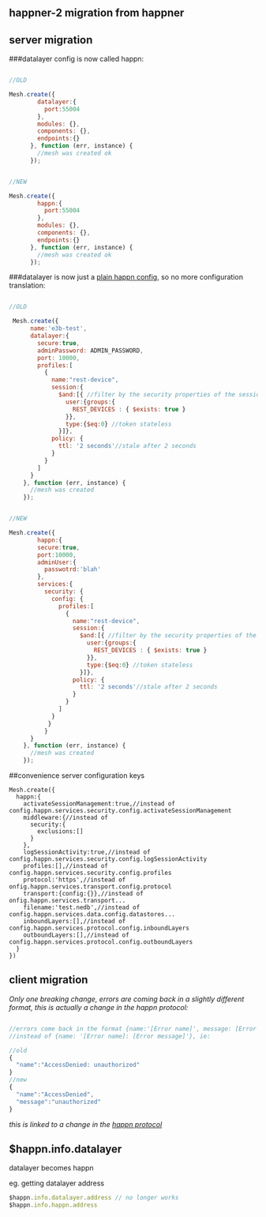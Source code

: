 
happner-2 migration from happner
--------------------------------


server migration
----------------

###datalayer config is now called happn:
```javascript

//OLD

Mesh.create({
        datalayer:{
          port:55004
        },
        modules: {},
        components: {},
        endpoints:{}
      }, function (err, instance) { 
        //mesh was created ok
      });


//NEW

Mesh.create({
        happn:{
          port:55004
        },
        modules: {},
        components: {},
        endpoints:{}
      }, function (err, instance) { 
        //mesh was created ok
      });


```

###datalayer is now just a [plain happn config](https://github.com/happner/happn-3/blob/master/docs/config.md), so no more configuration translation:
```javascript

//OLD

 Mesh.create({
      name:'e3b-test',
      datalayer:{
        secure:true,
        adminPassword: ADMIN_PASSWORD,
        port: 10000,
        profiles:[
          {
            name:"rest-device",
            session:{
              $and:[{ //filter by the security properties of the session - check if this session user belongs to a specific group
                user:{groups:{
                  REST_DEVICES : { $exists: true }
                }},
                type:{$eq:0} //token stateless
              }]},
            policy: {
              ttl: '2 seconds'//stale after 2 seconds
            }
          }
        ]
      }
    }, function (err, instance) {
      //mesh was created
    });


//NEW

Mesh.create({
        happn:{
        secure:true,
        port:10000,
        adminUser:{
          passwotrd:'blah'
        },
        services:{
          security: {
            config: {
              profiles:[
                {
                  name:"rest-device",
                  session:{
                    $and:[{ //filter by the security properties of the session - check if this session user belongs to a specific group
                      user:{groups:{
                        REST_DEVICES : { $exists: true }
                      }},
                      type:{$eq:0} //token stateless
                    }]},
                  policy: {
                    ttl: '2 seconds'//stale after 2 seconds
                  }
                }
              ]
            }
           }
          }
      }
    }, function (err, instance) {
      //mesh was created
    });


```

##convenience server configuration keys
```
Mesh.create({
  happn:{
    activateSessionManagement:true,//instead of config.happn.services.security.config.activateSessionManagement
    middleware:{//instead of
      security:{
        exclusions:[]
      }
    },
    logSessionActivity:true,//instead of config.happn.services.security.config.logSessionActivity
    profiles:[],//instead of config.happn.services.security.config.profiles
    protocol:'https',//instead of onfig.happn.services.transport.config.protocol
    transport:{config:{}},//instead of onfig.happn.services.transport...
    filename:'test.nedb',//instead of config.happn.services.data.config.datastores...
    inboundLayers:[],//instead of config.happn.services.protocol.config.inboundLayers
    outboundLayers:[],//instead of config.happn.services.protocol.config.outboundLayers
  }
})
```


client migration
----------------

*Only one breaking change, errors are coming back in a slightly different format, this is actually a change in the happn protocol:*

```javascript

//errors come back in the format {name:'[Error name]', message: [Error message]}
//instead of {name: '[Error name]: [Error message]'}, ie:

//old
{
  "name":"AccessDenied: unauthorized"
}
//new
{
  "name":"AccessDenied",
  "message":"unauthorized"
}
```

*this is linked to a change in the [happn protocol](https://github.com/happner/happn-protocol)*

## $happn.info.datalayer

datalayer becomes happn

eg. getting datalayer address

```javascript
$happn.info.datalayer.address // no longer works
$happn.info.happn.address

```

